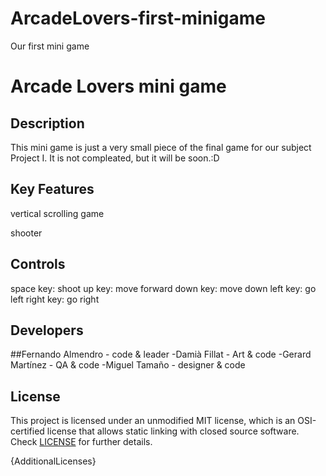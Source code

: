 # ArcadeLovers-first-minigame
Our first mini game

# Arcade Lovers mini game
## Description

This mini game is just a very small piece of the final game for our subject Project I. It is not compleated, but it will be soon.:D


## Key Features

vertical scrolling game

shooter

## Controls

space key: shoot
up key: move forward
down key: move down
left key: go left
right key: go right

## Developers

##Fernando Almendro - code & leader
-Damià Fillat - Art & code
-Gerard Martínez - QA & code
-Miguel Tamaño - designer & code

## License

This project is licensed under an unmodified MIT license, which is an OSI-certified license that allows static linking with closed source software. Check [LICENSE](LICENSE) for further details.

{AdditionalLicenses}
